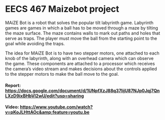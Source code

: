 # EECS 467 Maizebot project 
MAiZE Bot is a robot that solves the popular tilt labyrinth game. Labyrinth games are games in which a ball has to be moved through a maze by tilting the maze surface. The maze contains walls to mark out paths and holes that serve as traps. The player must move the ball from the starting point to the goal while avoiding the traps.

The idea for MAiZE Bot is to have two stepper motors, one attached to each knob of the labyrinth, along with an overhead camera which can observe the game. These components are attached to a processor which receives the camera’s video stream and makes decisions about the controls applied to the stepper motors to make the ball move to the goal.

#### Report: https://docs.google.com/document/d/1UNpfXzJ88q37IijU87NJp0Jqj7QnLXzD9ixBHbVl2wU/edit?usp=sharing

#### Video: https://www.youtube.com/watch?v=pKoJLHttAOc&amp;feature=youtu.be
